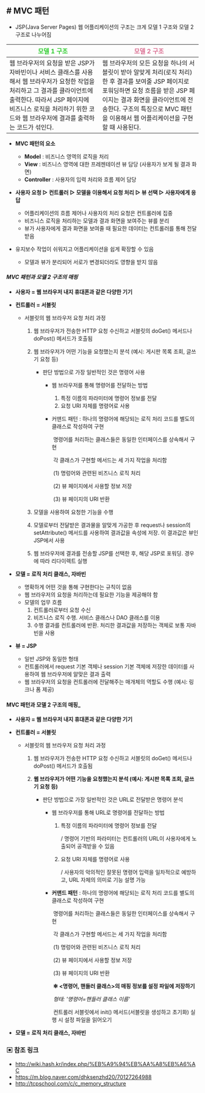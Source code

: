 ## # MVC 패턴

- JSP(Java Server Pages) 웹 어플리케이션의 구조는 크게 모델 1 구조와 모델 2 구조로 나누어짐

| <span style="color:limegreen">모델 1 구조</span>             | <span style="color:palevioletred">모델 2 구조</span>         |
| ------------------------------------------------------------ | ------------------------------------------------------------ |
| 웹 브라우저의 요청을 받은 JSP가 자바빈이나 서비스 클래스를 사용해서 웹 브라우저가 요청한 작업을 처리하고 그 결과를 클라이언트에 출력한다. 따라서 JSP 페이지에 비즈니스 로직을 처리하기 위한 코드와 웹 브라우저에 결과를 출력하는 코드가 섞인다. | 웹 브라우저의 모든 요청을 하나의 서블릿이 받아 알맞게 처리(로직 처리)한 후 결과를 보여줄 JSP 페이지로 포워딩하면 요청 흐름을 받은 JSP 페이지는 결과 화면을 클라이언트에 전송한다. 구조의 특징으로 MVC 패턴을 이용해서 웹 어플리케이션을 구현할 때 사용된다. |

- **MVC 패턴의 요소**
  - **Model** : 비즈니스 영역의 로직을 처리
  - **View** : 비즈니스 영역에 대한 프레젠테이션 뷰 담당 (사용자가 보게 될 결과 화면)
  - **Controller** : 사용자의 입력 처리와 흐름 제어 담당

- **사용자 요청  ▷  컨트롤러  ▷  모델을 이용해서 요청 처리  ▷  뷰 선택   ▷  사용자에게 응답**
  - 어플리케이션의 흐름 제어나 사용자의 처리 요청은 컨트롤러에 집중
  - 비즈니스 로직을 처리하는 모델과 결과 화면을 보여주는 뷰를 분리
  - 뷰가 사용자에게 결과 화면을 보여줄 때 필요한 데이터는 컨트롤러를 통해 전달받음
- 유지보수 작업이 쉬워지고 어플리케이션을 쉽게 확장할 수 있음
  - 모델과 뷰가 분리되어 서로가 변경되더라도 영향을 받지 않음

#### _MVC 패턴과 모델 2 구조의 매핑_

- **사용자 = 웹 브라우저 내지 휴대폰과 같은 다양한 기기**

- **컨트롤러 = 서블릿**

  - 서블릿의 웹 브라우저 요청 처리 과정

    1. 웹 브라우저가 전송한 HTTP 요청 수신하고 서블릿의 doGet() 메서드나 doPost() 메서드가 호출됨

    2. 웹 브라우저가 어떤 기능을 요청했는지 분석 (예시: 게시판 목록 조회, 글쓰기 요청 등)

       - 판단 방법으로 가장 일반적인 것은 명령어 사용

         - 웹 브라우저를 통해 명령어를 전달하는 방법

           1. 특정 이름의 파라미터에 명령어 정보를 전달
           2. 요청 URI 자체를 명령어로 사용

         - 커맨드 패턴 : 하나의 명령어에 해당되는 로직 처리 코드를 별도의 클래스로 작성하여 구현

           ​			명령어를 처리하는 클래스들은 동일한 인터페이스를 상속해서 구현

           ​			각 클래스가 구현할 메서드는 세 가지 작업을 처리함

           ​				(1) 명렁어와 관련된 비즈니스 로직 처리 

           ​				(2) 뷰 페이지에서 사용할 정보 저장

           ​				(3) 뷰 페이지의 URI 반환

    3. 모델을 사용하여 요청한 기능을 수행

    4. 모델로부터 전달받은 결과물을 알맞게 가공한 후 request나 session의 setAttribute() 메서드를 사용하여 결과값을 속성에 저장. 이 결과값은 뷰인 JSP에서 사용

    5. 웹 브라우저에 결과를 전송할 JSP를 선택한 후, 해당 JSP로 포워딩. 경우에 따라 리다이렉트 실행

- **모델 = 로직 처리 클래스, 자바빈**

  - 명확하게 어떤 것을 통해 구현한다는 규칙이 없음
  - 웹 브라우저의 요청을 처리하는데 필요한 기능을 제공해야 함
  - 모델의 업무 흐름
    1. 컨트롤러로부터 요청 수신
    2. 비즈니스 로직 수행. 서비스 클래스나 DAO 클래스를 이용
    3. 수행 결과를 컨트롤러에 반환. 처리한 결과값을 저장하는 객체로 보통 자바빈을 사용

- **뷰 = JSP**

  - 일반 JSP와 동일한 형태
  - 컨트롤러에서 request 기본 객체나 session 기본 객체에 저장한 데이터를 사용하여 웹 브라우저에 알맞은 결과 출력
  - 웹 브라우저의 요청을 컨트롤러에 전달해주는 매개체의 역할도 수행 (예시: 링크나 폼 제공)



#### MVC 패턴과 모델 2 구조의 매핑_

- **사용자 = 웹 브라우저 내지 휴대폰과 같은 다양한 기기**

- **컨트롤러 = 서블릿**

  - 서블릿의 웹 브라우저 요청 처리 과정

    1. 웹 브라우저가 전송한 HTTP 요청 수신하고 서블릿의 doGet() 메서드나 doPost() 메서드가 호출됨

    2. **웹 브라우저가 어떤 기능을 요청했는지 분석 (예시: 게시판 목록 조회, 글쓰기 요청 등)**

       - 판단 방법으로 가장 일반적인 것은 URL로 전달받은 명령어 분석

         - 웹 브라우저를 통해 URL로 명령어를 전달하는 방법

           1. 특정 이름의 파라미터에 명령어 정보를 전달

              / 명령어 기반의 파라미터는 컨트롤러의 URL이 사용자에게 노출되어 공격받을 수 있음

           2. 요청 URI 자체를 명령어로 사용

              / 사용자의 악의적인 잘못된 명령어 입력을 일차적으로 예방하고, URL 자체의 의미로 기능 설명 가능

         - **커맨드 패턴** : 하나의 명령어에 해당되는 로직 처리 코드를 별도의 클래스로 작성하여 구현

           ​			명령어를 처리하는 클래스들은 동일한 인터페이스를 상속해서 구현

           ​			각 클래스가 구현할 메서드는 세 가지 작업을 처리함

           ​				(1) 명렁어와 관련된 비즈니스 로직 처리 

           ​				(2) 뷰 페이지에서 사용할 정보 저장

           ​				(3) 뷰 페이지의 URI 반환

           ​			**✻** **<명령어, 핸들러 클래스>의 매핑 정보를 설정 파일에 저장하기**

           ​				_형태: '명령어=핸들러 클래스 이름'_

           ​				컨트롤러 서블릿에서 init() 메서드(서블릿을 생성하고 초기화) 실행 시 설정 파일을 읽어오기

- **모델 = 로직 처리 클래스, 자바빈**



### ▣ 참조 링크

- http://wiki.hash.kr/index.php/%EB%A9%94%EB%AA%A8%EB%A6%AC
- https://m.blog.naver.com/dhksenzhd20/70127264988
- http://tcpschool.com/c/c_memory_structure